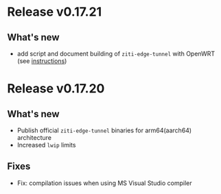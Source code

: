 # Release v0.17.21

## What's new

* add script and document building of `ziti-edge-tunnel` with OpenWRT (see [instructions](docs/openwrt/BUILDING.md))


# Release v0.17.20

## What's new

* Publish official `ziti-edge-tunnel` binaries for arm64(aarch64) architecture
* Increased `lwip` limits

## Fixes

* Fix: compilation issues when using MS Visual Studio compiler